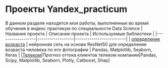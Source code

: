 # Проекты Yandex_practicum
В данном разделе находятся мои работы, выполненные во время обучения в яндекс практикум по специальности Data Science
| Название проекта | Описание проекта | Используемые библиотеки |
|------------------|------------------|-------------------------|
| [определение возраста](https://github.com/Andrey-Kharlamov/yandex_praktikum/tree/main/%D0%BE%D0%BF%D1%80%D0%B5%D0%B4%D0%B5%D0%BB%D0%B5%D0%BD%D0%B8%D0%B5%20%D0%B2%D0%BE%D0%B7%D1%80%D0%B0%D1%81%D1%82%D0%B0) | нейронная сеть на основе ResNet50 для определения возраста человека по его фотографии | Pandas,  Matplotlib, Seaborn, Keras |
|[Телеком](https://github.com/Andrey-Kharlamov/yandex_praktikum/tree/main/%D1%82%D0%B5%D0%BB%D0%B5%D0%BA%D0%BE%D0%BC)|Прогноз оттока клиентов телеком компании|Pandas, Scipy,  Matplotlib, Seaborn, Plotly, Catboost, Shap|


